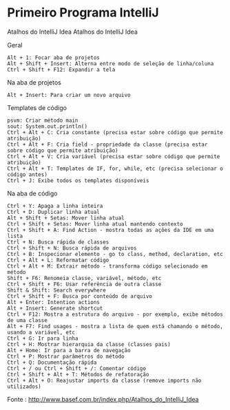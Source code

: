 # Primeiro Programa IntelliJ

Atalhos do IntelliJ Idea
Atalhos do IntelliJ Idea

Geral

    Alt + 1: Focar aba de projetos
    Alt + Shift + Insert: Alterna entre modo de seleção de linha/coluna
    Ctrl + Shift + F12: Expandir a tela


Na aba de projetos

    Alt + Insert: Para criar um novo arquivo


Templates de código

    psvm: Criar método main
    sout: System.out.println()
    Ctrl + Alt + C: Cria constante (precisa estar sobre código que permite atribuição)
    Ctrl + Alt + F: Cria field - propriedade da classe (precisa estar sobre código que permite atribuição)
    Ctrl + Alt + V: Cria variável (precisa estar sobre código que permite atribuição)
    Ctrl + Alt + T: Templates de IF, for, while, etc (precisa selecionar o código antes)
    Ctrl + J: Exibe todos os templates disponíveis


Na aba de código

    Ctrl + Y: Apaga a linha inteira
    Ctrl + D: Duplicar linha atual
    Alt + Shift + Setas: Mover linha atual
    Ctrl + Shift + Setas: Mover linha atual mantendo contexto
    Ctrl + Shift + A: Find Action - mostra todas as ações da IDE em uma lista
    Ctrl + N: Busca rápida de classes
    Ctrl + Shift + N: Busca rápida de arquivos
    Ctrl + B: Inspecionar elemento - go to class, method, declaration, etc
    Ctrl + Alt + L: Reformatar código
    Ctrl + Alt + M: Extrair método - transforma código selecionado em método
    Shift + F6: Renomeia classe, variável, método, etc
    Ctrl + Shift + F6: Usar referência de outra classe
    Shift & Shift: Search everywhere
    Ctrl + Shift + F: Busca por conteúdo de arquivo
    Alt + Enter: Intention actions
    Alt + Insert: Generate shortcut
    Ctrl + F12: Mostra a estrutura do arquivo - por exemplo, exibe métodos de uma classe
    Alt + F7: Find usages - mostra a lista de quem está chamando o método, usando a variável, etc
    Ctrl + G: Ir para linha
    Ctrl + H: Mostrar hierarquia da classe (classes pais)
    Alt + Home: Ir para a barra de navegação
    Ctrl + P: Mostrar parâmetros do método
    Ctrl + Q: Documentação rápida
    Ctrl + / ou Ctrl + Shift + /: Comentar código
    Ctrl + Shift + Alt + T: Métodos de refatoração
    Ctrl + Alt + O: Reajustar imports da classe (remove imports não utilizados)


Fonte : http://www.basef.com.br/index.php/Atalhos_do_IntelliJ_Idea
